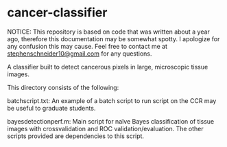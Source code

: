 # cancer-classifier
NOTICE: This repository is based on code that was written about a year ago, therefore this documentation may be somewhat spotty. I apologize for any confusion this may cause. Feel free to contact me at stephenschneider10@gmail.com for any questions.

A classifier built to detect cancerous  pixels in large, microscopic tissue images.

This directory consists of the following:

batchscript.txt: An example of a batch script to run script on the CCR may be useful to graduate students.

bayesdetectionperf.m: Main script for naïve Bayes classification of tissue images with crossvalidation and ROC validation/evaluation.
The other scripts provided are dependencies to this script.
